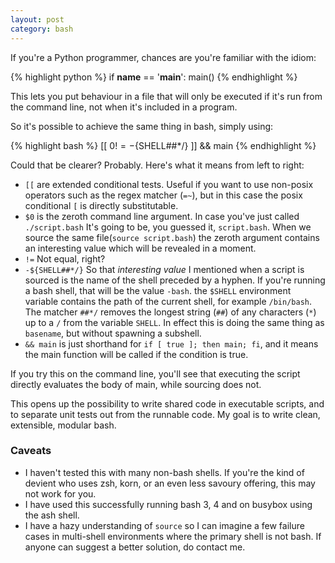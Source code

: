 ```yaml
---
layout: post
category: bash
---
```


<!--
![BY-NC-SA shells by Cody Geary](https://farm1.staticflickr.com/119/308384875_5232c39c9a_n.jpg)
-->

If you're a Python programmer, chances are you're familiar with the idiom:

{% highlight python %}
if __name__ == '__main__':
    main()
{% endhighlight %}

This lets you put behaviour in a file that will only be executed if it's run
from the command line, not when it's included in a program.

So it's possible to achieve the same thing in bash, simply using:

{% highlight bash %}
[[ $0 != -${SHELL##*/} ]] && main
{% endhighlight %}

Could that be clearer? Probably. Here's what it means from left to right:

* `[[` are extended conditional tests. Useful if you want to use non-posix
operators
such as the regex matcher (`=~`), but in this case the posix conditional
`[` is directly substitutable.
* `$0` is the zeroth command line argument. In case you've just called
`./script.bash` It's going to be, you guessed it, `script.bash`. When we
source the same file(`source script.bash`) the zeroth argument contains an
interesting value which will be revealed in a moment.
* `!=` Not equal, right?
* `-${SHELL##*/}` So that *interesting value* I mentioned when a script is
sourced is the
name of the shell preceded by a hyphen. If you're running a bash shell, that
will be the value `-bash`. the `$SHELL` environment variable contains the
path of the current shell, for example `/bin/bash`. The matcher `##*/` removes
the longest string (`##`) of any characters (`*`) up to a `/` from the variable
`SHELL`. In effect this is doing the same thing as `basename`, but without
spawning a subshell.
* `&& main` is just shorthand for `if [ true ]; then main; fi`, and it means
the main function will be called if the condition is true.

If you try this on the command line, you'll see that executing the script
directly evaluates the body of main, while sourcing does not.

This opens up the possibility to write shared code in executable scripts,
and to separate unit tests out from the runnable code. My goal is to write
clean, extensible, modular bash.

### Caveats

* I haven't tested this with many non-bash shells. If you're the kind of
devient who uses zsh, korn, or an even less savoury offering, this may not
work for you.
* I have used this successfully running bash 3, 4 and on busybox using the
ash shell.
* I have a hazy understanding of `source` so I can imagine a few failure cases
in multi-shell environments where the primary shell is not bash. If anyone can
suggest a better solution, do contact me.
